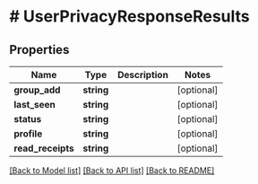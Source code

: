 # # UserPrivacyResponseResults

## Properties

Name | Type | Description | Notes
------------ | ------------- | ------------- | -------------
**group_add** | **string** |  | [optional]
**last_seen** | **string** |  | [optional]
**status** | **string** |  | [optional]
**profile** | **string** |  | [optional]
**read_receipts** | **string** |  | [optional]

[[Back to Model list]](../../README.md#models) [[Back to API list]](../../README.md#endpoints) [[Back to README]](../../README.md)
